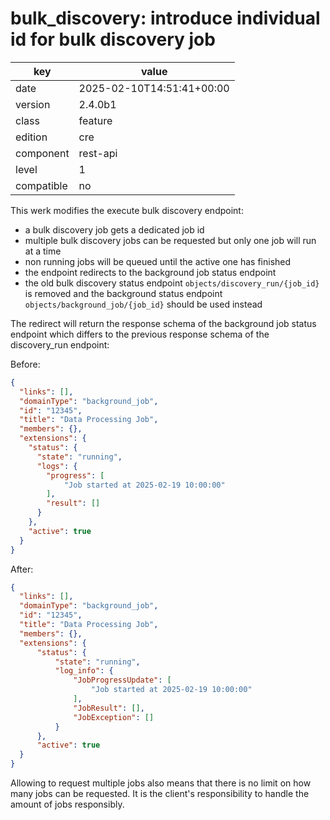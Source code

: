 [//]: # (werk v2)
# bulk_discovery: introduce individual id for bulk discovery job

key        | value
---------- | ---
date       | 2025-02-10T14:51:41+00:00
version    | 2.4.0b1
class      | feature
edition    | cre
component  | rest-api
level      | 1
compatible | no

This werk modifies the execute bulk discovery endpoint:

* a bulk discovery job gets a dedicated job id
* multiple bulk discovery jobs can be requested but only one job will run at a time
* non running jobs will be queued until the active one has finished
* the endpoint redirects to the background job status endpoint
* the old bulk discovery status endpoint `objects/discovery_run/{job_id}` is removed and the background status endpoint `objects/background_job/{job_id}` should be used instead

The redirect will return the response schema of the background job status endpoint which differs to the previous response schema of the discovery_run endpoint:

Before:
```json
{
  "links": [],
  "domainType": "background_job",
  "id": "12345",
  "title": "Data Processing Job",
  "members": {},
  "extensions": {
    "status": {
      "state": "running",
      "logs": {
        "progress": [
            "Job started at 2025-02-19 10:00:00"
        ],
        "result": []
      }
    },
    "active": true
  }
}
```

After:
```json
{
  "links": [],
  "domainType": "background_job",
  "id": "12345",
  "title": "Data Processing Job",
  "members": {},
  "extensions": {
      "status": {
          "state": "running",
          "log_info": {
              "JobProgressUpdate": [
                  "Job started at 2025-02-19 10:00:00"
              ],
              "JobResult": [],
              "JobException": []
          }
      },
      "active": true
  }
}
```

Allowing to request multiple jobs also means that there is no limit on how many jobs can be requested. It is the client's responsibility to handle the amount of jobs responsibly.
